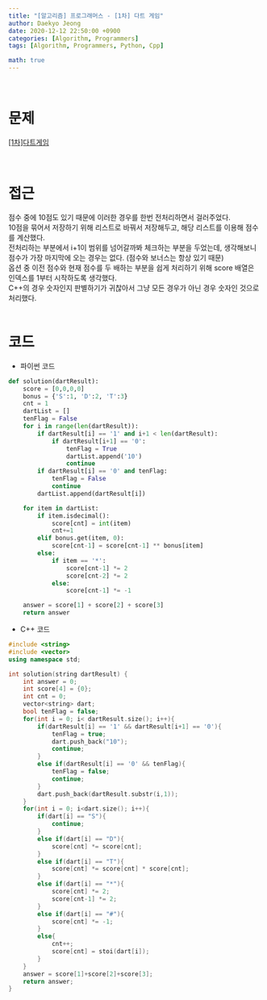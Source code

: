 ```yaml
---
title: "[알고리즘] 프로그래머스 - [1차] 다트 게임"
author: Daekyo Jeong
date: 2020-12-12 22:50:00 +0900
categories: [Algorithm, Programmers]
tags: [Algorithm, Programmers, Python, Cpp]

math: true
---
```


<br/>

# **문제**


[[1차]다트게임](https://programmers.co.kr/learn/courses/30/lessons/17682)

<br/>

# **접근**  

점수 중에 10점도 있기 때문에 이러한 경우를 한번 전처리하면서 걸러주었다.  
10점을 묶어서 저장하기 위해 리스트로 바꿔서 저장해두고, 해당 리스트를 이용해 점수를 계산했다.  
전처리하는 부분에서 i+1이 범위를 넘어갈까봐 체크하는 부분을 두었는데, 생각해보니 점수가 가장 마지막에 오는 경우는 없다. (점수와 보너스는 항상 있기 때문)  
옵션 중 이전 점수와 현재 점수를 두 배하는 부분을 쉽게 처리하기 위해 score 배열은 인덱스를 1부터 시작하도록 생각했다.  
C++의 경우 숫자인지 판별하기가 귀찮아서 그냥 모든 경우가 아닌 경우 숫자인 것으로 처리했다.  
<br/>

# **코드**


- 파이썬 코드   

```py
def solution(dartResult):
    score = [0,0,0,0]
    bonus = {'S':1, 'D':2, 'T':3}
    cnt = 1
    dartList = []
    tenFlag = False
    for i in range(len(dartResult)):
        if dartResult[i] == '1' and i+1 < len(dartResult):
            if dartResult[i+1] == '0':
                tenFlag = True
                dartList.append('10')
                continue
        if dartResult[i] == '0' and tenFlag:
            tenFlag = False
            continue
        dartList.append(dartResult[i])

    for item in dartList:
        if item.isdecimal():
            score[cnt] = int(item)
            cnt+=1
        elif bonus.get(item, 0):
            score[cnt-1] = score[cnt-1] ** bonus[item]
        else:
            if item == '*':
                score[cnt-1] *= 2
                score[cnt-2] *= 2
            else:
                score[cnt-1] *= -1

    answer = score[1] + score[2] + score[3]
    return answer
```


- C++ 코드

```cpp
#include <string>
#include <vector>
using namespace std;

int solution(string dartResult) {
    int answer = 0;
    int score[4] = {0};
    int cnt = 0;
    vector<string> dart;
    bool tenFlag = false;
    for(int i = 0; i< dartResult.size(); i++){
        if(dartResult[i] == '1' && dartResult[i+1] == '0'){
            tenFlag = true;
            dart.push_back("10");
            continue;
        }
        else if(dartResult[i] == '0' && tenFlag){
            tenFlag = false;
            continue;
        }
        dart.push_back(dartResult.substr(i,1));
    }
    for(int i = 0; i<dart.size(); i++){
        if(dart[i] == "S"){
            continue;
        }
        else if(dart[i] == "D"){
            score[cnt] *= score[cnt];
        }
        else if(dart[i] == "T"){
            score[cnt] *= score[cnt] * score[cnt];
        }
        else if(dart[i] == "*"){
            score[cnt] *= 2;
            score[cnt-1] *= 2;
        }
        else if(dart[i] == "#"){
            score[cnt] *= -1;
        }
        else{
            cnt++;
            score[cnt] = stoi(dart[i]);
        }
    }
    answer = score[1]+score[2]+score[3];
    return answer;
}
```



<br/>
